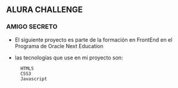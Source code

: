 ## ALURA CHALLENGE

### AMIGO SECRETO

- El siguiente proyecto es parte de la formación en FrontEnd en el Programa de Oracle Next Education

- las tecnologías que use en mi proyecto son:

		HTML5
		CSS3
		Javascript
